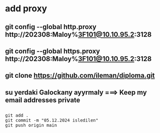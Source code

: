 # add proxy 
## git config --global http.proxy http://202308:Maloy%3F101@10.10.95.2:3128
## git config --global https.proxy http://202308:Maloy%3F101@10.10.95.2:3128
## git clone https://github.com/ileman/diploma.git

## su yerdaki Galockany ayyrmaly ===> Keep my email addresses private


##
##
<pre>
git add .
git commit -m "05.12.2024 isledilen"
git push origin main
</pre>
##
